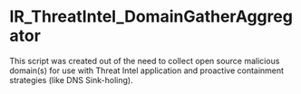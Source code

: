# IR_ThreatIntel_DomainGatherAggregator
This script was created out of the need to collect open source malicious domain(s) for use with Threat Intel application and proactive containment strategies (like DNS Sink-holing). 
